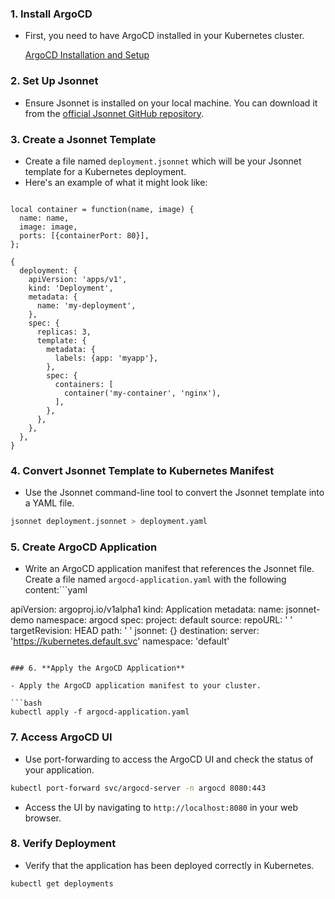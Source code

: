 ### 1. **Install ArgoCD**

- First, you need to have ArgoCD installed in your Kubernetes cluster.

  [ArgoCD Installation and Setup](https://github.com/SMACAcademy/ArgoCD-Complete-Master-Course/tree/main/1-Installation_and_Setup)

### 2. **Set Up Jsonnet**

- Ensure Jsonnet is installed on your local machine. You can download it from the [official Jsonnet GitHub repository](https://github.com/google/jsonnet).

### 3. **Create a Jsonnet Template**

- Create a file named `deployment.jsonnet` which will be your Jsonnet template for a Kubernetes deployment.
- Here's an example of what it might look like:
  
```jsonnet

local container = function(name, image) {
  name: name,
  image: image,
  ports: [{containerPort: 80}],
};

{
  deployment: {
    apiVersion: 'apps/v1',
    kind: 'Deployment',
    metadata: {
      name: 'my-deployment',
    },
    spec: {
      replicas: 3,
      template: {
        metadata: {
          labels: {app: 'myapp'},
        },
        spec: {
          containers: [
            container('my-container', 'nginx'),
          ],
        },
      },
    },
  },
}

```

### 4. **Convert Jsonnet Template to Kubernetes Manifest**

- Use the Jsonnet command-line tool to convert the Jsonnet template into a YAML file.

```bash
jsonnet deployment.jsonnet > deployment.yaml

```
### 5. **Create ArgoCD Application**

- Write an ArgoCD application manifest that references the Jsonnet file. Create a file named `argocd-application.yaml` with the following content:```yaml

apiVersion: argoproj.io/v1alpha1
kind: Application
metadata:
  name: jsonnet-demo
  namespace: argocd
spec:
  project: default
  source:
    repoURL: '
'
    targetRevision: HEAD
    path: '
'
    jsonnet: {}
  destination:
    server: 'https://kubernetes.default.svc'
    namespace: 'default'

```

### 6. **Apply the ArgoCD Application**

- Apply the ArgoCD application manifest to your cluster.

```bash
kubectl apply -f argocd-application.yaml

```
### 7. **Access ArgoCD UI**

- Use port-forwarding to access the ArgoCD UI and check the status of your application.

```bash
kubectl port-forward svc/argocd-server -n argocd 8080:443

```

- Access the UI by navigating to `http://localhost:8080` in your web browser.

### 8. **Verify Deployment**

- Verify that the application has been deployed correctly in Kubernetes.

```bash
kubectl get deployments

```